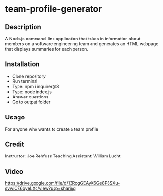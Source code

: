 # team-profile-generator

## Description
A Node.js command-line application that takes in information about members on a software engineering team and generates an HTML webpage that displays summaries for each person.

## Installation
- Clone repository
- Run terminal
- Type: npm i inquirer@8
- Type: node index.js
- Answer questions
- Go to output folder

## Usage
For anyone who wants to create a team profile

## Credit
Instructor: Joe Rehfuss
Teaching Assistant: William Lucht

## Video
https://drive.google.com/file/d/13RcgGEAyX6Ge8P8SXu-svwiCZ6byeLXc/view?usp=sharing
